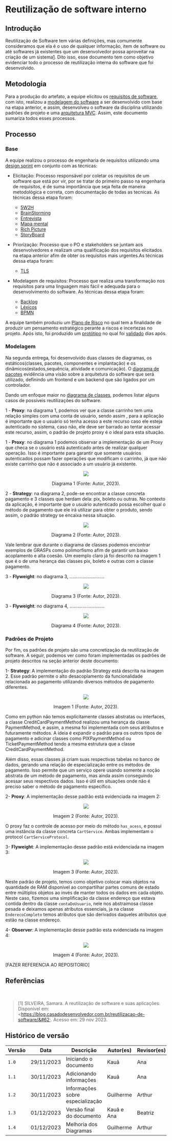 # Reutilização de software interno

## Introdução

Reutilização de Software tem várias definições, mas comumente consideramos que
ela é o uso de qualquer informação, item de software ou até softwares já
existentes que um desenvolvedor possa aproveitar na criação de um
sistema[1](https://blog.casadodesenvolvedor.com.br/reutilizacao-de-software/).
Dito isso, esse documento tem como objetivo evidenciar todo o processo de
reutilização interna do software que foi desenvolvido.

## Metodologia

Para a produção do artefato, a equipe elicitou os [requisitos de
software](https://unbarqdsw2023-2.github.io/2023.2_G1_ProjetoAmazon/Entregas/Um/index.html),
com isto, realizou a [modelagem do
software](https://unbarqdsw2023-2.github.io/2023.2_G1_ProjetoAmazon/Entregas/Dois/index.html)
a ser desenvolvido com base na etapa anterior, e assim, desenvolveu o software
da disciplina utilizando padrões de projeto e uma [arquitetura
MVC](https://github.com/UnBArqDsw2023-2/2023.2_G1_ProjetoAmazon/blob/main/docs/ArquiteturaReutilizacao/reutilizacao/Arquitetura.md).
Assim, este documento sumariza todos esses processos.

## Processo

### Base

A equipe realizou o processo de engenharia de requisitos utilizando uma
[design sprint](https://unbarqdsw2023-2.github.io/2023.2_G1_ProjetoAmazon/Entregas/Um/DesignSprint.html)
em conjunto com as técnicas:

- Elicitação: Processo responsável por coletar os requisitos de um software que está por vir, por se tratar do primeiro passo na engenharia de requisitos, é de suma importância que seja feita de maneira metodológica e correta, com documentação de todas as tecnicas. As técnicas dessa etapa foram:
  - [5W2H](https://unbarqdsw2023-2.github.io/2023.2_G1_ProjetoAmazon/Entregas/Um/5W2H.html)
  - [BrainStorming](https://unbarqdsw2023-2.github.io/2023.2_G1_ProjetoAmazon/Entregas/Um/Brainstorm.html)
  - [Entrevista](https://unbarqdsw2023-2.github.io/2023.2_G1_ProjetoAmazon/Entregas/Um/Entrevista.html)
  - [Mapa mental](https://unbarqdsw2023-2.github.io/2023.2_G1_ProjetoAmazon/Entregas/Um/MapaMental.html)
  - [Rich Picture](https://unbarqdsw2023-2.github.io/2023.2_G1_ProjetoAmazon/Entregas/Um/RichPicture.html)
  - [StoryBoard](https://unbarqdsw2023-2.github.io/2023.2_G1_ProjetoAmazon/Entregas/Um/StoryBoard.html)
  
- Priorização: Processo que o PO e stakeholders se juntam aos desenvolvedores e realizam uma qualificação dos requisitos elicitados na etapa anterior afim de obter os requisitos mais urgentes.As técnicas dessa etapa foram: 
  - [TLS](https://unbarqdsw2023-2.github.io/2023.2_G1_ProjetoAmazon/Entregas/Um/TLS.html)

- Modelagem de requisitos: Processo que realiza uma transformação nos requisitos para uma linguagem mais fácil e adequada para o desenvolvimento do software. As técnicas dessa etapa foram: 
    - [Backlog](https://unbarqdsw2023-2.github.io/2023.2_G1_ProjetoAmazon/Entregas/Um/Backlog.html)
    - [Léxicos](https://unbarqdsw2023-2.github.io/2023.2_G1_ProjetoAmazon/Entregas/Um/Lexicos.html)
    - [BPMN](https://unbarqdsw2023-2.github.io/2023.2_G1_ProjetoAmazon/Entregas/Um/BPMN.html)

A equipe também produziu um
[Plano de Risco](https://unbarqdsw2023-2.github.io/2023.2_G1_ProjetoAmazon/Entregas/Um/PlanoDeRisco.html#tecnico)
no qual tem a finalidade de produzir um pensamento estratégico perante a riscos
e incertezas no projeto. Após isto, foi produzido um
[protótipo](https://unbarqdsw2023-2.github.io/2023.2_G1_ProjetoAmazon/Entregas/Um/Prototipo.html)
no qual foi
[validado](https://unbarqdsw2023-2.github.io/2023.2_G1_ProjetoAmazon/Entregas/Um/EntrevistaValidacao.html)
dias após.

### Modelagem

Na segunda entrega, foi desenvolvido duas classes de diagramas, os
estáticos(classes, pacotes, componentes e implantação) e os
dinâmicos(estados,sequência, atividade e comunicação). O
[diagrama de pacotes](https://unbarqdsw2023-2.github.io/2023.2_G1_ProjetoAmazon/Entregas/Dois/DiagramaDePacotes/DiagramaDePacotes.html)
evidência uma visão sobre a arquitetura do software que será utilizado,
definindo um frontend e um backend que são ligados por um controlador.

Dando um enfoque maior no
[diagrama de classes](https://unbarqdsw2023-2.github.io/2023.2_G1_ProjetoAmazon/Entregas/Dois/DiagramaDeClasses/DiagramaDeClasses.html),
podemos listar alguns casos de possíveis reutilizações do software.

1 - **Proxy**: na diagrama 1, podemos ver que a classe carrinho tem uma relação
simples com uma conta de usuário, sendo assim , para a aplicação é importante
que o usuário só tenha acesso a este recurso caso ele esteja autenticado no
sistema, caso não, ele deve ser barrado ao tentar acessar este recurso, assim,
o padrão de projeto proxy é o ideal para esta situação.

1 - **Proxy**: no diagrama 1 podemos observar a implementação de um Proxy que
checa se o usuário está autenticado antes de realizar qualquer operação. Isso é
importante para garantir que somente usuários autenticados possam fazer
operações que modificam o carrinho, já que não existe carrinho que não é
associado a um usuário já existente.

<center>
    <img src="assets/Proxy.png"/>
    <p> Diagrama 1 (Fonte: Autor, 2023).</p>
</center>

2 - **Strategy**: na diagrama 2, pode-se encontrar a classe concreta pagamento e 3
classes que herdam dela: pix, boleto ou outras. No contexto da aplicação, é
importante que o usuário autenticado possa escolher qual o método de pagamento
que ele irá utilizar para obter o produto, sendo assim, o padrão strategy se
encaixa nessa situação.

<center>
    <img src="assets/strategy.png"/>
    <p> Diagrama 2 (Fonte: Autor, 2023).</p>
</center>

Vale lembrar que durante o diagrama de classes podemos encontrar exemplos de
GRASPs como polimorfismo afim de garantir um baixo acoplamento e alta coesão.
Um exemplo claro já foi descrito na imagem 1 que é o de uma herança das classes
pix, boleto e outras com a classe pagamento.

3 - **Flyweight**: no diagrama 3, ...........................

<center>
    <img src="assets/aaaa.png"/>
    <p> Diagrama 3 (Fonte: Autor, 2023).</p>
</center>

3 - **Flyweight**: no diagrama 4, ...........................

<center>
    <img src="assets/aaaa.png"/>
    <p> Diagrama 4 (Fonte: Autor, 2023).</p>
</center>

### Padrões de Projeto

Por fim, os padrões de projeto são uma concretização da reutilização de
software. A seguir, podemos ver como foram implementadas os padrões de projeto
descritos na seção anterior deste documento:

1- **Strategy**: A implementação do padrão Strategy está descrita na imagem 2.
Esse padrão permite o alto desacoplamento da funcionalidade relacionada ao
pagamento utilizando diversos métodos de pagamento diferentes.

<center>
    <img src="assets/strategy-example.png"/>
    <p> Imagem 1 (Fonte: Autor, 2023).</p>
</center>

Como em python não temos explicitamente classes abstratas ou interfaces, a
classe CreditCardPaymentMethod realizou uma herança da classe PaymentMethod, e
assim, a mesma foi implementada com seus atributos e futuramente métodos. A
ideia é expandir o padrão para os outros tipos de pagamento e adicinar classes
como PIXPaymentMethod ou TicketPaymentMethod tendo a mesma estrutura que a
classe CreditCardPaymentMethod.

Além disso, essas classes já criam suas respectivas tabelas no banco de dados,
gerando uma relação de especialização entre os métodos de pagamento. Isso
permite que um serviço opere usando somente a noção abstrata de um método de
pagamento, mas ainda assim conseguindo acessar seus respectivos dados. Isso é
útil em situações onde não é preciso saber o método de pagamento específico.

2- **Proxy**: A implementação desse padrão está evidenciada na imagem 2:

<center>
    <img src="assets/proxy-example.png"/>
    <p> Imagem 2 (Fonte: Autor, 2023).</p>
</center>

O proxy faz o controle de acesso por meio do método `has_acess`, e possui uma
instância da classe concreta `CartService`. Ambas implementam o protocol
`CartServiceProtocol`.

3- **Flyweight**: A implementação desse padrão está evidenciada na imagem 3:

<center>
    <img src="assets/Fly.png"/>
    <p> Imagem 3 (Fonte: Autor, 2023).</p>
</center>

Neste padrão de projeto, temos como objetivo colocar mais objetos na quantidade de RAM disponível ao 
compartilhar partes comuns de estado entre múltiplos objetos ao invés de manter todos os dados em cada 
objeto. Neste caso, fizemos uma simplificação da classe endereço que estava contida dentro da classe ``contaDoUsuario``, nele nos abstraimosa classe pesada e deixamos apenas atributos essenciais, ja na classe ``EnderecoCompleto`` temos atributos que são derivados daqueles atributos que estão na classe endereço.

4- **Observer**: A implementação desse padrão esta evidenciada na imagem 4:

<center>
    <img src="assets/Proxy.png"/>
    <p> Imagem 4 (Fonte: Autor, 2023).</p>
</center>

[FAZER REFERENCIA AO REPOSITORIO]

## Referências
‌
>[1]  SILVEIRA, Samara. A reutilização de software e suas aplicações. Disponível em: &#60;https://blog.casadodesenvolvedor.com.br/reutilizacao-de-software/&#62;. Acesso em: 29 nov 2023. 

## Histórico de versão

| Versão | Data       | Descrição                        | Autor(es) | Revisor(es) |
| ------ | ---------- | -------------------------------- | --------- | ----------- |
| `1.0`  | 29/11/2023 | Iniciando o documento            | Kauã      | Ana         |
| `1.1`  | 30/11/2023 | Adicionando informações          | Kauã      | Ana         |
| `1.2`  | 30/11/2023 | Informações sobre especialização | Guilherme | Arthur      |
| `1.3`  | 01/12/2023 | Versão final do documento        | Kauã e Ana| Beatriz     |
| `1.4`  | 01/12/2023 | Melhoria dos Diagramas           | Guilherme | Arthur      |

